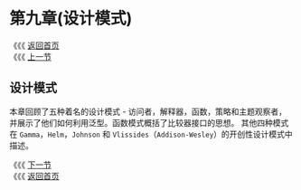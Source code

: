 # 第九章\(设计模式\)

《《《 [返回首页](../../)  
《《《 [上一节](../di-ba-zhang-you-xiao-de-fan-xing/8.4-bao-chi-er-jin-zhi-jian-rong-xing.md)

## 设计模式

本章回顾了五种着名的设计模式 - 访问者，解释器，函数，策略和主题观察者，并展示了他们如何利用泛型。函数模式概括了比较器接口的思想。 其他四种模式在 `Gamma`，`Helm`，`Johnson` 和 `Vlissides`（`Addison-Wesley`）的开创性设计模式中描述。

《《《 [下一节](9.1-you-ke.md)  
《《《 [返回首页](../../)

